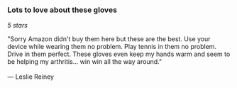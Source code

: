 ---
---
<div class="reviewContainer flex flexColumn">

<h3 class="reviewTitle">
    Lots to love about these gloves
</h3>

<p class="reviewText">
<em>5 stars</em>
</p>

<p class="reviewText">
    "Sorry Amazon didn't buy them here but these are the best. Use your device while wearing them no problem. Play tennis in them no problem. Drive in them perfect. These gloves even keep my hands warm and seem to be helping my arthritis... win win all the way around."
    <br>
    <br>
    &mdash; Leslie Reiney
</p>

</div>